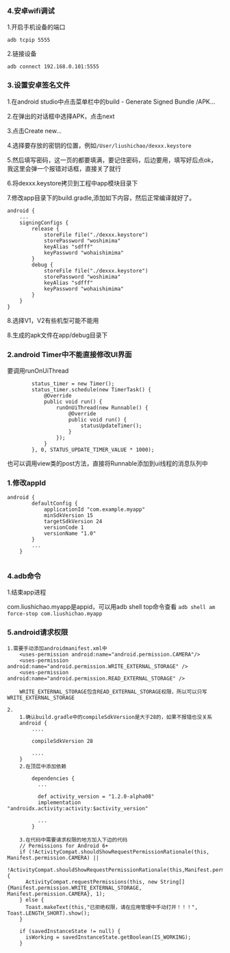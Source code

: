 ### 4.安卓wifi调试

1.开启手机设备的端口
```
adb tcpip 5555
```

2.链接设备
```
adb connect 192.168.0.101:5555
```



### 3.设置安卓签名文件

1.在android studio中点击菜单栏中的build - Generate Signed Bundle /APK...

2.在弹出的对话框中选择APK，点击next

3.点击Create new...

4.选择要存放的密钥的位置，例如``/User/liushichao/dexxx.keystore``

5.然后填写密码，这一页的都要填满，要记住密码，后边要用，填写好后点ok，我这里会弹一个报错对话框，直接关了就行

6.将dexxx.keystore拷贝到工程中app模块目录下

7.修改app目录下的build.gradle,添加如下内容，然后正常编译就好了。

```
android {
    ...
    signingConfigs {
        release {
            storeFile file("./dexxx.keystore")
            storePassword "woshimima"
            keyAlias "sdfff"
            keyPassword "wohaishimima"
        }
        debug {
            storeFile file("./dexxx.keystore")
            storePassword "woshimima"
            keyAlias "sdfff"
            keyPassword "wohaishimima"
        }
    }
}
```

8.选择V1，V2有些机型可能不能用

8.生成的apk文件在app/debug目录下




### 2.android Timer中不能直接修改UI界面

要调用runOnUiThread

```
        status_timer = new Timer();
        status_timer.schedule(new TimerTask() {
            @Override
            public void run() {
                runOnUiThread(new Runnable() {
                    @Override
                    public void run() {
                        statusUpdateTimer();
                    }
                });
            }
        }, 0, STATUS_UPDATE_TIMER_VALUE * 1000);

```

也可以调用view类的post方法，直接将Runnable添加到ui线程的消息队列中


### 1.修改appId

```
android {
        defaultConfig {
            applicationId "com.example.myapp"
            minSdkVersion 15
            targetSdkVersion 24
            versionCode 1
            versionName "1.0"
        }
        ...
    }
    
```
    
    
### 4.adb命令

1.结束app进程

com.liushichao.myapp是appid，可以用adb shell top命令查看
``
adb shell am force-stop com.liushichao.myapp
``

### 5.android请求权限

```
1.需要手动添加androidmanifest.xml中
    <uses-permission android:name="android.permission.CAMERA"/>
    <uses-permission android:name="android.permission.WRITE_EXTERNAL_STORAGE" />
    <uses-permission android:name="android.permission.READ_EXTERNAL_STORAGE" />
    
    WRITE_EXTERNAL_STORAGE包含READ_EXTERNAL_STORAGE权限，所以可以只写WRITE_EXTERNAL_STORAGE
    
2.   
    1.确认build.gradle中的compileSdkVersion是大于28的，如果不报错也没关系
    android {
        ....
        
        compileSdkVersion 28
        
        ....
    }
    2.在顶层中添加依赖
    
        dependencies {
          ...
          
          def activity_version = "1.2.0-alpha08"
          implementation "androidx.activity:activity:$activity_version"
          
          ...
        }

    3.在代码中需要请求权限的地方加入下边的代码
    // Permissions for Android 6+
    if (!ActivityCompat.shouldShowRequestPermissionRationale(this, Manifest.permission.CAMERA) ||
            !ActivityCompat.shouldShowRequestPermissionRationale(this,Manifest.permission.WRITE_EXTERNAL_STORAGE)) {
      ActivityCompat.requestPermissions(this, new String[]{Manifest.permission.WRITE_EXTERNAL_STORAGE, Manifest.permission.CAMERA}, 1);
    } else {
      Toast.makeText(this,"已拒绝权限，请在应用管理中手动打开！！！", Toast.LENGTH_SHORT).show();
    }

    if (savedInstanceState != null) {
      isWorking = savedInstanceState.getBoolean(IS_WORKING);
    }
```
